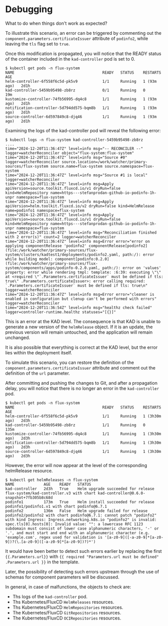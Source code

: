 # Debugging

What to do when things don't work as expected?

To illustrate this scenario, an error can be triggered by commenting out the `component.parameters.certificateIssuer` 
attribute of `podinfo2`, while leaving the `tls` flag set to `true`.

Once this modification is propagated, you will notice that the READY status of the container included in the 
`kad-controller` pod is set to 0.

```
$ kubectl get pods -n flux-system
NAME                                       READY   STATUS    RESTARTS      AGE
helm-controller-6f558f6c5d-pk5v9           1/1     Running   1 (93m ago)   2d1h
kad-controller-5459b95498-zb8rz            0/1     Running   0             19m
kustomize-controller-74fb56995-dq4c8       1/1     Running   1 (93m ago)   2d1h
notification-controller-5d794dd575-bqm8b   1/1     Running   1 (93m ago)   2d1h
source-controller-6d597849c8-djq46         1/1     Running   1 (93m ago)   2d1h
```

Examining the logs of the kad-controller pod will reveal the following error:

```
$ kubectl logs -n flux-system kad-controller-5459b95498-zb8rz
....
time="2024-12-20T11:36:47Z" level=info msg="-- RECONCILER --" logger=watcherReconciler object="flux-system:flux-system"
time="2024-12-20T11:36:47Z" level=info msg="Source #0" logger=watcherReconciler source.location=/work/watcher/primary-sources/flux-system source.name=flux-system source.namespace=flux-system
time="2024-12-20T11:36:47Z" level=info msg="Source #1 is local" logger=watcherReconciler
time="2024-12-20T11:36:47Z" level=info msg=Apply apiVersion=source.toolkit.fluxcd.io/v1 dryRun=false kind=HelmRepository name=https---stefanprodan-github-io-podinfo-1h-unpr namespace=flux-system
time="2024-12-20T11:36:47Z" level=info msg=Apply apiVersion=helm.toolkit.fluxcd.io/v2 dryRun=false kind=HelmRelease name=podinfo1 namespace=flux-system
time="2024-12-20T11:36:47Z" level=info msg=Apply apiVersion=source.toolkit.fluxcd.io/v1 dryRun=false kind=HelmRepository name=https---stefanprodan-github-io-podinfo-1h-unpr namespace=flux-system
time="2024-12-20T11:36:47Z" level=info msg="Reconciliation finished with 2 error(s)" count=2 logger=watcherReconciler
time="2024-12-20T11:36:47Z" level=info msg=Error error="error on applying componentRelease 'podinfo2' componentRelease[podinfo2] (file:/work/watcher/primary-sources/flux-system/clusters/kadtest1/deployments/podinfo2.yaml, path:/): error while building model: component[podinfo:0.2.0] (file:/work/watcher/primary-sources/flux-system/components/apps/podinfo-0.2.0.yaml, path:/): error on 'values' property: error while rendering tmpl: template: :6:39: executing \"\" at <required \"`.Parameters.certificateIssuer` must be defined if tls: true\" .Parameters.certificateIssuer>: error calling required: `.Parameters.certificateIssuer` must be defined if tls: true\n" logger=watcherReconciler
time="2024-12-20T11:36:47Z" level=info msg=Error error="cleaner is enabled in configuration but clenup can't be performed with errors" logger=watcherReconciler
time="2024-12-20T11:36:54Z" level=info msg="healthz check failed" logger=controller-runtime.healthz statuses="[{}]"
```
This is an error at the KAD level. The consequence is that KAD is unable to generate a new version of the `helmRelease` object. 
If it is an update, the previous version will remain untouched, and the application will remain unchanged.

It is also possible that everything is correct at the KAD level, but the error lies within the deployment itself.

To simulate this scenario, you can restore the definition of the `component.parameters.certificateIssuer` attribute 
and comment out the definition of the `url` parameter.

After committing and pushing the changes to Git, and after a propagation delay, you will notice that there is no longer 
an error in the `kad-controller` pod.

```
$ kubectl get pods -n flux-system
NAME                                       READY   STATUS    RESTARTS        AGE
helm-controller-6f558f6c5d-pk5v9           1/1     Running   1 (3h30m ago)   2d3h
kad-controller-5459b95498-zb8rz            1/1     Running   0               135m
kustomize-controller-74fb56995-dq4c8       1/1     Running   1 (3h30m ago)   2d3h
notification-controller-5d794dd575-bqm8b   1/1     Running   1 (3h30m ago)   2d3h
source-controller-6d597849c8-djq46         1/1     Running   1 (3h30m ago)   2d3h
```

However, the error will now appear at the level of the corresponding helmRelease resource.

```
$ kubectl get helmReleases -n flux-system
NAME             AGE    READY   STATUS
kad-controller   2d3h   True    Helm upgrade succeeded for release flux-system/kad-controller.v3 with chart kad-controller@0.6.0-snapshot+7fb305b8c68d
podinfo1         173m   True    Helm install succeeded for release podinfo1/podinfo1.v1 with chart podinfo@6.7.1
podinfo2         136m   False   Helm upgrade failed for release podinfo2/podinfo2 with chart podinfo@6.7.1: cannot patch "podinfo2" with kind Ingress: Ingress.networking.k8s.io "podinfo2" is invalid: spec.tls[0].hosts[0]: Invalid value: "": a lowercase RFC 1123 subdomain must consist of lower case alphanumeric characters, '-' or '.', and must start and end with an alphanumeric character (e.g. 'example.com', regex used for validation is '[a-z0-9]([-a-z0-9]*[a-z0-9])?(\.[a-z0-9]([-a-z0-9]*[a-z0-9])?)*')
```

It would have been better to detect such errors earlier by replacing the first `{{.Parameters.url}}` with
`{{ required "Parameters.url must be defined" .Parameters.url }}` in the template.

Later, the possibility of detecting such errors upstream through the use of schemas for component parameters will be discussed.

In general, in case of malfunctions, the objects to check are:

- Ths logs of the `kad-controller` pod.
- Ths Kubernetes/FluxCD `HelmReleases` resources.
- Ths Kubernetes/FluxCD `HelmRepositories` resources.
- The Kubernetes/FluxCD `GitRepositories` resources.
- The Kubernetes/FluxCD `OCIRepositories` resources.








